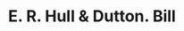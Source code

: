 ---
doi: 10.7916/D8Q541QM
date_other: '1890'
date_other_textual: 1890-1899
form: printed ephemera
genre:
- Invoices
name:
- E. R. Hull & Dutton
object_in_context_url: https://biggert.cul.columbia.edu/items/view/ave_biggert_01281
subject_hierarchical_geographic:
- Cleveland, Ohio, United States
subject_name:
- E. R. Hull & Dutton
title: E. R. Hull & Dutton. Bill
sort_title: E. R. Hull & Dutton. Bill
call_number: ave_biggert_01281
coordinates:
- 41.48222222222223,-81.66972222222223
pid: ave_biggert_01281
identifiers: ave_biggert_01281
thumbnail: https://derivativo-2.library.columbia.edu/iiif/2/ldpd:343262/full/!256,256/0/native.jpg
permalink: /biggert/ave_biggert_01281/
layout: iiif-image-page
---